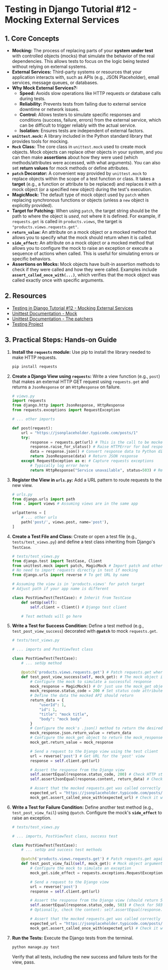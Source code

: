 # Testing in Django Tutorial #12 - Mocking External Services

## 1. Core Concepts

- **Mocking:** The process of replacing parts of your **system under test** with controlled objects (mocks) that simulate the behavior of the real dependencies. This allows tests to focus on the logic being tested without relying on external systems.
- **External Services:** Third-party systems or resources that your application interacts with, such as APIs (e.g., JSON Placeholder), email services, message queues, or databases.
- **Why Mock External Services?:**
  - **Speed:** Avoids slow operations like HTTP requests or database calls during tests.
  - **Reliability:** Prevents tests from failing due to external service downtime or network issues.
  - **Control:** Allows testers to simulate specific responses and conditions (success, failure, errors) from the external service, which can be difficult to trigger reliably with the actual service.
  - **Isolation:** Ensures tests are independent of external factors.
- **`unittest.mock`:** A library included in the Python standard library that provides tools for mocking.
- **`Mock` Class:** The core class in `unittest.mock` used to create mock objects. Mock objects can replace other objects in your system, and you can then make **assertions** about how they were used (which methods/attributes were accessed, with what arguments). You can also set **return values** for mock methods or define attributes.
- **`patch` Decorator:** A convenient way provided by `unittest.mock` to replace objects within the scope of a test function or class. It takes a **target** (e.g., a function or attribute to be replaced) and replaces it with a mock object (or a specified new object) during the test's execution.
- **MagicMock:** The default type of mock object used by `patch` when replacing synchronous functions or objects (unless a `new` object is explicitly provided).
- **Target for Patching:** When using `patch`, the target string should be the path to where the object is _used_, not where it is defined. For example, if `requests.get` is called in `products.views`, the target is `"products.views.requests.get"`.
- **`return_value`:** An attribute on a mock object or a mocked method that allows you to specify what the mock should return when it is called.
- **`side_effect`:** An attribute on a mock object or a mocked method that allows you to configure the mock to raise an exception or execute a sequence of actions when called. This is useful for simulating errors or specific behaviors.
- **Assertions on Mocks:** Mock objects have built-in assertion methods to check if they were called and how they were called. Examples include **`assert_called_once_with(...)`**, which verifies that the mock object was called exactly once with specific arguments.

## 2. Resources

- [Testing in Django Tutorial #12 - Mocking External Services](https://youtu.be/Za1EBzZ0CfQ?si=vXVGyliTTZ4y1_F8)
- [Unittest Documentation - Mock](https://docs.python.org/3/library/unittest.mock.html)
- [Unittest Documentation - The patchers](https://docs.python.org/3/library/unittest.mock.html#the-patchers)
- [Testing Project](./testing-project/)

## 3. Practical Steps: Hands-on Guide

1.  **Install the `requests` module:**
    Use pip to install the library needed to make HTTP requests.

    ```bash
    pip install requests
    ```

2.  **Create a Django View using `requests`:**
    Write a view function (e.g., `post`) that makes an external HTTP GET request using `requests.get` and returns a `JsonResponse` or an `HttpResponse` on failure.

    ```python
    # views.py
    import requests
    from django.http import JsonResponse, HttpResponse
    from requests.exceptions import RequestException

    # ... other imports

    def post(request):
        url = "https://jsonplaceholder.typicode.com/posts/1"
        try:
            response = requests.get(url) # This is the call to be mocked
            response.raise_for_status() # Raise HTTPError for bad responses (4xx or 5xx)
            data = response.json() # Convert response data to Python dictionary
            return JsonResponse(data) # Return JSON response
        except RequestException as e: # Capture requests exceptions
            # Typically log error here
            return HttpResponse("Service unavailable", status=503) # Return 503 on error

    ```

3.  **Register the View in `urls.py`:**
    Add a URL pattern to route requests to the new view.

    ```python
    # urls.py
    from django.urls import path
    from . import views # Assuming views are in the same app

    urlpatterns = [
        # ... other urls
        path('post/', views.post, name='post'),
    ]
    ```

4.  **Create a Test File and Class:**
    Create or open a test file (e.g., `tests/test_views.py`) and define a test class inheriting from Django's `TestCase`.

    ```python
    # tests/test_views.py
    from django.test import TestCase, Client
    from unittest.mock import patch, MagicMock # Import patch and other mock tools
    # No need to import requests directly in test if mocking
    from django.urls import reverse # To get URL by name

    # Assuming the view is in 'products.views' for patch target
    # Adjust path if your app name is different

    class PostViewTest(TestCase): # Inherit from TestCase
        def setUp(self):
            self.client = Client() # Django test client

        # Test methods will go here
    ```

5.  **Write a Test for Success Condition:**
    Define a test method (e.g., `test_post_view_success`) decorated with **`@patch`** to mock `requests.get`.

    ```python
    # tests/test_views.py

    # ... imports and PostViewTest class

    class PostViewTest(TestCase):
        # ... setUp method

        @patch('products.views.requests.get') # Patch requests.get where it is used in views
        def test_post_view_success(self, mock_get): # The mock object is passed as an argument
            # Configure the mock to simulate a successful response
            mock_response = MagicMock() # Or just use the mock_get object directly
            mock_response.status_code = 200 # Set status code attribute
            # Define the data the mocked API should return
            return_data = {
                "userId": 1,
                "id": 1,
                "title": "mock title",
                "body": "mock body"
            }
            # Configure the mock's .json() method to return the desired data
            mock_response.json.return_value = return_data
            # Configure the mock_get object to return the mock_response when called
            mock_get.return_value = mock_response

            # Send a request to the Django view using the test client
            url = reverse('post') # Get URL for the 'post' view
            response = self.client.get(url)

            # Assert the response from the Django view
            self.assertEqual(response.status_code, 200) # Check HTTP status code
            self.assertJsonEqual(response.content, return_data) # Check JSON content

            # Assert that the mocked requests.get was called correctly
            expected_url = "https://jsonplaceholder.typicode.com/posts/1"
            mock_get.assert_called_once_with(expected_url) # Check it was called once with the correct URL
    ```

6.  **Write a Test for Failure Condition:**
    Define another test method (e.g., `test_post_view_fail`) using `@patch`. Configure the mock's **`side_effect`** to raise an exception.

    ```python
    # tests/test_views.py

    # ... imports, PostViewTest class, success test

    class PostViewTest(TestCase):
        # ... setUp and success test methods

        @patch('products.views.requests.get') # Patch requests.get again
        def test_post_view_fail(self, mock_get): # Mock object argument
            # Configure the mock to simulate an exception
            mock_get.side_effect = requests.exceptions.RequestException # Make the mock raise RequestException when called

            # Send a request to the Django view
            url = reverse('post')
            response = self.client.get(url)

            # Assert the response from the Django view (should return 503 from the except block)
            self.assertEqual(response.status_code, 503) # Check for 503 status code
            # Optionally, check the content: self.assertEqual(response.content.decode(), "Service unavailable")

            # Assert that the mocked requests.get was called correctly even on failure
            expected_url = "https://jsonplaceholder.typicode.com/posts/1"
            mock_get.assert_called_once_with(expected_url) # Check it was called once with the correct URL

    ```

7.  **Run the Tests:**
    Execute the Django tests from the terminal.

    ```bash
    python manage.py test
    ```

    Verify that all tests, including the new success and failure tests for the view, pass.
